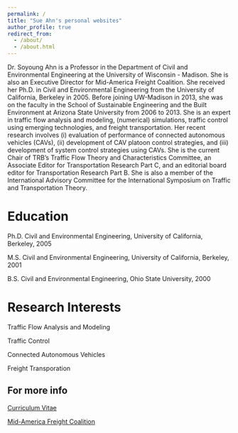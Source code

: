 ```yaml
---
permalink: /
title: "Sue Ahn's personal websites"
author_profile: true
redirect_from: 
  - /about/
  - /about.html
---
```


Dr. Soyoung Ahn is a Professor in the Department of Civil and Environmental Engineering at the University of Wisconsin - Madison. She is also an Executive Director for Mid-America Freight Coalition. She received her Ph.D. in Civil and Environmental Engineering from the University of California, Berkeley in 2005. Before joining UW-Madison in 2013, she was on the faculty in the School of Sustainable Engineering and the Built Environment at Arizona State University from 2006 to 2013. She is an expert in traffic flow analysis and modeling, (numerical) simulations, traffic control using emerging technologies, and freight transportation. Her recent research involves (i) evaluation of performance of connected autonomous vehicles (CAVs), (ii) development of CAV platoon control strategies, and (iii) development of system control strategies using CAVs. She is the current Chair of TRB’s Traffic Flow Theory and Characteristics Committee, an Associate Editor for Transportation Research Part C, and an editorial board editor for Transportation Research Part B. She is also a member of the International Advisory Committee for the International Symposium on Traffic and Transportation Theory.

Education
======
Ph.D. Civil and Environmental Engineering, University of California, Berkeley, 2005

M.S. Civil and Environmental Engineering, University of California, Berkeley, 2001

B.S. Civil and Environmental Engineering, Ohio State University, 2000

Research Interests
======
Traffic Flow Analysis and Modeling

Traffic Control

Connected Autonomous Vehicles

Freight Transporation

For more info
------
[Curriculum Vitae](https://academicpages.github.io/markdown/)

[Mid-America Freight Coalition](https://midamericafreight.org/)
